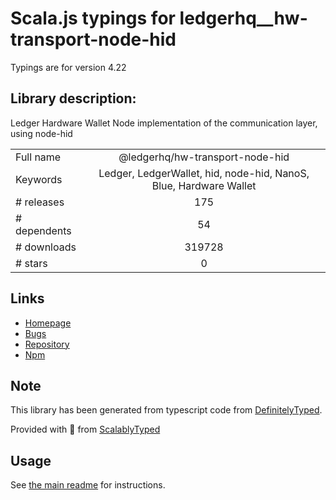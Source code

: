 
# Scala.js typings for ledgerhq__hw-transport-node-hid

Typings are for version 4.22

## Library description:
Ledger Hardware Wallet Node implementation of the communication layer, using node-hid

|                    |                 |
| ------------------ | :-------------: |
| Full name          | @ledgerhq/hw-transport-node-hid |
| Keywords           | Ledger, LedgerWallet, hid, node-hid, NanoS, Blue, Hardware Wallet |
| # releases         | 175 |
| # dependents       | 54 |
| # downloads        | 319728 |
| # stars            | 0 |

## Links
- [Homepage](https://github.com/LedgerHQ/ledgerjs)
- [Bugs](https://github.com/LedgerHQ/ledgerjs/issues)
- [Repository](https://github.com/LedgerHQ/ledgerjs)
- [Npm](https://www.npmjs.com/package/%40ledgerhq%2Fhw-transport-node-hid)
    


## Note
This library has been generated from typescript code from [DefinitelyTyped](https://definitelytyped.org).

Provided with :purple_heart: from [ScalablyTyped](https://github.com/oyvindberg/ScalablyTyped)

## Usage
See [the main readme](../../readme.md) for instructions.



